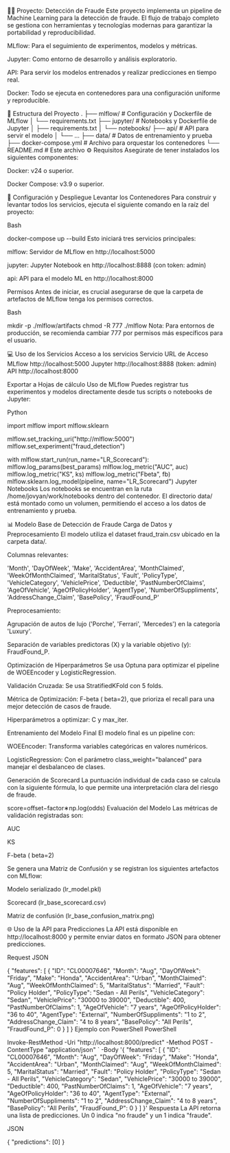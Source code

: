 🕵️‍♂️ Proyecto: Detección de Fraude
Este proyecto implementa un pipeline de Machine Learning para la detección de fraude. El flujo de trabajo completo se gestiona con herramientas y tecnologías modernas para garantizar la portabilidad y reproducibilidad.

MLflow: Para el seguimiento de experimentos, modelos y métricas.

Jupyter: Como entorno de desarrollo y análisis exploratorio.

API: Para servir los modelos entrenados y realizar predicciones en tiempo real.

Docker: Todo se ejecuta en contenedores para una configuración uniforme y reproducible.

📂 Estructura del Proyecto
.
├── mlflow/              # Configuración y Dockerfile de MLflow
│ └── requirements.txt
├── jupyter/             # Notebooks y Dockerfile de Jupyter
│ ├── requirements.txt
│ └── notebooks/
├── api/                 # API para servir el modelo
│ └── ...
├── data/                # Datos de entrenamiento y prueba
├── docker-compose.yml   # Archivo para orquestar los contenedores
└── README.md            # Este archivo
⚙️ Requisitos
Asegúrate de tener instalados los siguientes componentes:

Docker: v24 o superior.

Docker Compose: v3.9 o superior.

🚀 Configuración y Despliegue
Levantar los Contenedores
Para construir y levantar todos los servicios, ejecuta el siguiente comando en la raíz del proyecto:

Bash

docker-compose up --build
Esto iniciará tres servicios principales:

mlflow: Servidor de MLflow en http://localhost:5000

jupyter: Jupyter Notebook en http://localhost:8888 (con token: admin)

api: API para el modelo ML en http://localhost:8000

Permisos
Antes de iniciar, es crucial asegurarse de que la carpeta de artefactos de MLflow tenga los permisos correctos.

Bash

mkdir -p ./mlflow/artifacts
chmod -R 777 ./mlflow
Nota: Para entornos de producción, se recomienda cambiar 777 por permisos más específicos para el usuario.

💻 Uso de los Servicios
Acceso a los servicios
Servicio	URL de Acceso
MLflow	http://localhost:5000
Jupyter	http://localhost:8888 (token: admin)
API	http://localhost:8000

Exportar a Hojas de cálculo
Uso de MLflow
Puedes registrar tus experimentos y modelos directamente desde tus scripts o notebooks de Jupyter:

Python

import mlflow
import mlflow.sklearn

mlflow.set_tracking_uri("http://mlflow:5000")
mlflow.set_experiment("fraud_detection")

with mlflow.start_run(run_name="LR_Scorecard"):
    mlflow.log_params(best_params)
    mlflow.log_metric("AUC", auc)
    mlflow.log_metric("KS", ks)
    mlflow.log_metric("Fbeta", fb)
    mlflow.sklearn.log_model(pipeline, name="LR_Scorecard")
Jupyter Notebooks
Los notebooks se encuentran en la ruta /home/jovyan/work/notebooks dentro del contenedor. El directorio data/ está montado como un volumen, permitiendo el acceso a los datos de entrenamiento y prueba.

📊 Modelo Base de Detección de Fraude
Carga de Datos y Preprocesamiento
El modelo utiliza el dataset fraud_train.csv ubicado en la carpeta data/.

Columnas relevantes:

'Month', 'DayOfWeek', 'Make', 'AccidentArea', 'MonthClaimed', 'WeekOfMonthClaimed', 'MaritalStatus', 'Fault', 'PolicyType', 'VehicleCategory', 'VehiclePrice', 'Deductible', 'PastNumberOfClaims', 'AgeOfVehicle', 'AgeOfPolicyHolder', 'AgentType', 'NumberOfSuppliments', 'AddressChange_Claim', 'BasePolicy', 'FraudFound_P'

Preprocesamiento:

Agrupación de autos de lujo ('Porche', 'Ferrari', 'Mercedes') en la categoría 'Luxury'.

Separación de variables predictoras (X) y la variable objetivo (y): FraudFound_P.

Optimización de Hiperparámetros
Se usa Optuna para optimizar el pipeline de WOEEncoder y LogisticRegression.

Validación Cruzada: Se usa StratifiedKFold con 5 folds.

Métrica de Optimización: F-beta (
beta=2), que prioriza el recall para una mejor detección de casos de fraude.

Hiperparámetros a optimizar: C y max_iter.

Entrenamiento del Modelo Final
El modelo final es un pipeline con:

WOEEncoder: Transforma variables categóricas en valores numéricos.

LogisticRegression: Con el parámetro class_weight="balanced" para manejar el desbalanceo de clases.

Generación de Scorecard
La puntuación individual de cada caso se calcula con la siguiente fórmula, lo que permite una interpretación clara del riesgo de fraude.

score=offset−factor∗np.log(odds)
Evaluación del Modelo
Las métricas de validación registradas son:

AUC

KS

F-beta (
beta=2)

Se genera una Matriz de Confusión y se registran los siguientes artefactos con MLflow:

Modelo serializado (lr_model.pkl)

Scorecard (lr_base_scorecard.csv)

Matriz de confusión (lr_base_confusion_matrix.png)

🌐 Uso de la API para Predicciones
La API está disponible en http://localhost:8000 y permite enviar datos en formato JSON para obtener predicciones.

Request
JSON

{
  "features": [
    {
      "ID": "CL00007646",
      "Month": "Aug",
      "DayOfWeek": "Friday",
      "Make": "Honda",
      "AccidentArea": "Urban",
      "MonthClaimed": "Aug",
      "WeekOfMonthClaimed": 5,
      "MaritalStatus": "Married",
      "Fault": "Policy Holder",
      "PolicyType": "Sedan - All Perils",
      "VehicleCategory": "Sedan",
      "VehiclePrice": "30000 to 39000",
      "Deductible": 400,
      "PastNumberOfClaims": 1,
      "AgeOfVehicle": "7 years",
      "AgeOfPolicyHolder": "36 to 40",
      "AgentType": "External",
      "NumberOfSuppliments": "1 to 2",
      "AddressChange_Claim": "4 to 8 years",
      "BasePolicy": "All Perils",
      "FraudFound_P": 0
    }
  ]
}
Ejemplo con PowerShell
PowerShell

Invoke-RestMethod -Uri "http://localhost:8000/predict" -Method POST -ContentType "application/json" `
-Body '{ "features": [ { "ID": "CL00007646", "Month": "Aug", "DayOfWeek": "Friday", "Make": "Honda", "AccidentArea": "Urban", "MonthClaimed": "Aug", "WeekOfMonthClaimed": 5, "MaritalStatus": "Married", "Fault": "Policy Holder", "PolicyType": "Sedan - All Perils", "VehicleCategory": "Sedan", "VehiclePrice": "30000 to 39000", "Deductible": 400, "PastNumberOfClaims": 1, "AgeOfVehicle": "7 years", "AgeOfPolicyHolder": "36 to 40", "AgentType": "External", "NumberOfSuppliments": "1 to 2", "AddressChange_Claim": "4 to 8 years", "BasePolicy": "All Perils", "FraudFound_P": 0 } ] }'
Respuesta
La API retorna una lista de predicciones. Un 0 indica "no fraude" y un 1 indica "fraude".

JSON

{
  "predictions": [0]
}

